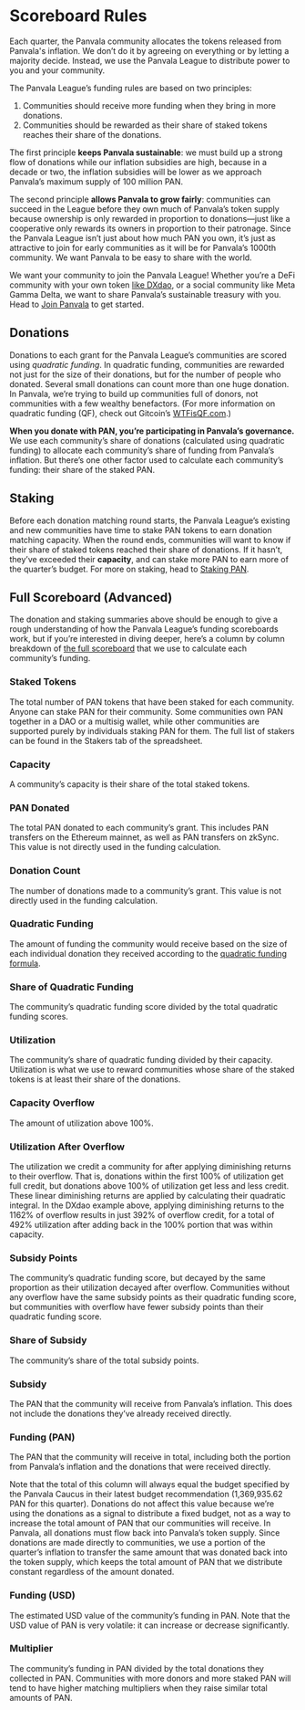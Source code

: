 # Scoreboard Rules

Each quarter, the Panvala community allocates the tokens released from Panvala's inflation. We don’t do it by agreeing on everything or by letting a majority decide. Instead, we use the Panvala League to distribute power to you and your community.

The Panvala League’s funding rules are based on two principles:

1. Communities should receive more funding when they bring in more donations.
2. Communities should be rewarded as their share of staked tokens reaches their share of the donations.

The first principle **keeps Panvala sustainable**: we must build up a strong flow of donations while our inflation subsidies are high, because in a decade or two, the inflation subsidies will be lower as we approach Panvala’s maximum supply of 100 million PAN.

The second principle **allows Panvala to grow fairly**: communities can succeed in the League before they own much of Panvala’s token supply because ownership is only rewarded in proportion to donations—just like a cooperative only rewards its owners in proportion to their patronage. Since the Panvala League isn’t just about how much PAN you own, it’s just as attractive to join for early communities as it will be for Panvala’s 1000th community. We want Panvala to be easy to share with the world.

We want your community to join the Panvala League! Whether you’re a DeFi community with your own token [like DXdao](https://forum.panvala.com/t/defi-for-good-the-dxdao-approach/216), or a social community like Meta Gamma Delta, we want to share Panvala’s sustainable treasury with you. Head to [Join Panvala](../../join-panvala.md) to get started.

## Donations

Donations to each grant for the Panvala League’s communities are scored using _quadratic funding_. In quadratic funding, communities are rewarded not just for the size of their donations, but for the number of people who donated. Several small donations can count more than one huge donation. In Panvala, we’re trying to build up communities full of donors, not communities with a few wealthy benefactors. \(For more information on quadratic funding \(QF\), check out Gitcoin’s [WTFisQF.com](https://wtfisqf.com/).\)

**When you donate with PAN, you’re participating in Panvala’s governance.** We use each community’s share of donations \(calculated using quadratic funding\) to allocate each community’s share of funding from Panvala’s inflation. But there’s one other factor used to calculate each community’s funding: their share of the staked PAN.

## Staking

Before each donation matching round starts, the Panvala League’s existing and new communities have time to stake PAN tokens to earn donation matching capacity. When the round ends, communities will want to know if their share of staked tokens reached their share of donations. If it hasn’t, they’ve exceeded their **capacity**, and can stake more PAN to earn more of the quarter’s budget. For more on staking, head to [Staking PAN](../../the-pan-token/staking-pan.md).

## Full Scoreboard \(Advanced\)

The donation and staking summaries above should be enough to give a rough understanding of how the Panvala League’s funding scoreboards work, but if you’re interested in diving deeper, here’s a column by column breakdown of [the full scoreboard](https://docs.google.com/spreadsheets/d/1epswepiJTZF7NMtOfEAMcIviw5rXVYPm99hGUDhcnQs/edit#gid=2037752121) that we use to calculate each community’s funding.

### Staked Tokens

The total number of PAN tokens that have been staked for each community. Anyone can stake PAN for their community. Some communities own PAN together in a DAO or a multisig wallet, while other communities are supported purely by individuals staking PAN for them. The full list of stakers can be found in the Stakers tab of the spreadsheet.

### Capacity

A community’s capacity is their share of the total staked tokens.

### PAN Donated

The total PAN donated to each community’s grant. This includes PAN transfers on the Ethereum mainnet, as well as PAN transfers on zkSync. This value is not directly used in the funding calculation.

### Donation Count

The number of donations made to a community’s grant. This value is not directly used in the funding calculation.

### Quadratic Funding

The amount of funding the community would receive based on the size of each individual donation they received according to the [quadratic funding formula](https://wtfisqf.com/).

### Share of Quadratic Funding

The community’s quadratic funding score divided by the total quadratic funding scores.

### Utilization

The community’s share of quadratic funding divided by their capacity. Utilization is what we use to reward communities whose share of the staked tokens is at least their share of the donations.

### Capacity Overflow

The amount of utilization above 100%.

### Utilization After Overflow

The utilization we credit a community for after applying diminishing returns to their overflow. That is, donations within the first 100% of utilization get full credit, but donations above 100% of utilization get less and less credit. These linear diminishing returns are applied by calculating their quadratic integral. In the DXdao example above, applying diminishing returns to the 1162% of overflow results in just 392% of overflow credit, for a total of 492% utilization after adding back in the 100% portion that was within capacity.

### Subsidy Points

The community’s quadratic funding score, but decayed by the same proportion as their utilization decayed after overflow. Communities without any overflow have the same subsidy points as their quadratic funding score, but communities with overflow have fewer subsidy points than their quadratic funding score.

### Share of Subsidy

The community’s share of the total subsidy points.

### Subsidy

The PAN that the community will receive from Panvala’s inflation. This does not include the donations they’ve already received directly.

### Funding \(PAN\)

The PAN that the community will receive in total, including both the portion from Panvala’s inflation and the donations that were received directly.

Note that the total of this column will always equal the budget specified by the Panvala Caucus in their latest budget recommendation \(1,369,935.62 PAN for this quarter\). Donations do not affect this value because we’re using the donations as a signal to distribute a fixed budget, not as a way to increase the total amount of PAN that our communities will receive. In Panvala, all donations must flow back into Panvala’s token supply. Since donations are made directly to communities, we use a portion of the quarter’s inflation to transfer the same amount that was donated back into the token supply, which keeps the total amount of PAN that we distribute constant regardless of the amount donated.

### Funding \(USD\)

The estimated USD value of the community’s funding in PAN. Note that the USD value of PAN is very volatile: it can increase or decrease significantly.

### Multiplier

The community’s funding in PAN divided by the total donations they collected in PAN. Communities with more donors and more staked PAN will tend to have higher matching multipliers when they raise similar total amounts of PAN.

